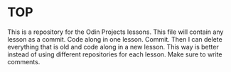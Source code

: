 # TOP
This is a repository for the Odin Projects lessons.
This file will contain any lesson as a commit.
Code along in one lesson. Commit.
Then I can delete everything that is old and code along in a new lesson.
This way is better instead of using different repositories for each lesson.
Make sure to write comments.
